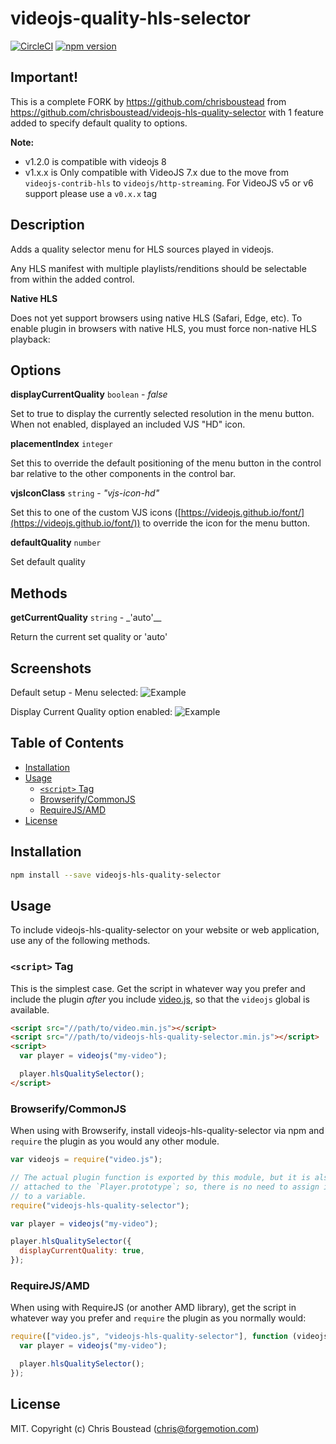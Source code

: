 # videojs-quality-hls-selector

[![CircleCI](https://circleci.com/gh/chrisboustead/videojs-hls-quality-selector/tree/master.svg?style=svg)](https://circleci.com/gh/chrisboustead/videojs-hls-quality-selector/tree/master)
[![npm version](https://badge.fury.io/js/videojs-hls-quality-selector.svg)](https://badge.fury.io/js/videojs-hls-quality-selector)

## Important!

This is a complete FORK by https://github.com/chrisboustead from https://github.com/chrisboustead/videojs-hls-quality-selector with 1 feature added to specify default quality to options.

**Note:**

- v1.2.0 is compatible with videojs 8
- v1.x.x is Only compatible with VideoJS 7.x due to the move from `videojs-contrib-hls` to `videojs/http-streaming`. For VideoJS v5 or v6 support please use a `v0.x.x` tag

## Description

Adds a quality selector menu for HLS sources played in videojs.

Any HLS manifest with multiple playlists/renditions should be selectable from within the added control.

**Native HLS**

Does not yet support browsers using native HLS (Safari, Edge, etc). To enable plugin in browsers with native HLS, you must force non-native HLS playback:

## Options

**displayCurrentQuality** `boolean` - _false_

Set to true to display the currently selected resolution in the menu button. When not enabled, displayed an included VJS "HD" icon.

**placementIndex** `integer`

Set this to override the default positioning of the menu button in the control bar relative to the other components in the control bar.

**vjsIconClass** `string` - _"vjs-icon-hd"_

Set this to one of the custom VJS icons ([https://videojs.github.io/font/](https://videojs.github.io/font/)) to override the icon for the menu button.

**defaultQuality** `number`

Set default quality

## Methods

**getCurrentQuality** `string` - \_'auto'\_\_

Return the current set quality or 'auto'

## Screenshots

Default setup - Menu selected:
![Example](example.png)

Display Current Quality option enabled:
![Example](example-2.png)

## Table of Contents

<!-- START doctoc generated TOC please keep comment here to allow auto update -->
<!-- DON'T EDIT THIS SECTION, INSTEAD RE-RUN doctoc TO UPDATE -->

- [Installation](#installation)
- [Usage](#usage)
  - [`<script>` Tag](#script-tag)
  - [Browserify/CommonJS](#browserifycommonjs)
  - [RequireJS/AMD](#requirejsamd)
- [License](#license)

<!-- END doctoc generated TOC please keep comment here to allow auto update -->

## Installation

```sh
npm install --save videojs-hls-quality-selector
```

## Usage

To include videojs-hls-quality-selector on your website or web application, use any of the following methods.

### `<script>` Tag

This is the simplest case. Get the script in whatever way you prefer and include the plugin _after_ you include [video.js][videojs], so that the `videojs` global is available.

```html
<script src="//path/to/video.min.js"></script>
<script src="//path/to/videojs-hls-quality-selector.min.js"></script>
<script>
  var player = videojs("my-video");

  player.hlsQualitySelector();
</script>
```

### Browserify/CommonJS

When using with Browserify, install videojs-hls-quality-selector via npm and `require` the plugin as you would any other module.

```js
var videojs = require("video.js");

// The actual plugin function is exported by this module, but it is also
// attached to the `Player.prototype`; so, there is no need to assign it
// to a variable.
require("videojs-hls-quality-selector");

var player = videojs("my-video");

player.hlsQualitySelector({
  displayCurrentQuality: true,
});
```

### RequireJS/AMD

When using with RequireJS (or another AMD library), get the script in whatever way you prefer and `require` the plugin as you normally would:

```js
require(["video.js", "videojs-hls-quality-selector"], function (videojs) {
  var player = videojs("my-video");

  player.hlsQualitySelector();
});
```

## License

MIT. Copyright (c) Chris Boustead (chris@forgemotion.com)

[videojs]: http://videojs.com/
